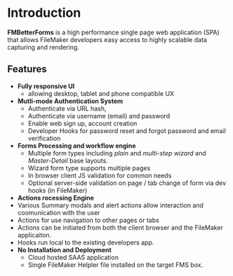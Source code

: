 # Introduction

**FMBetterForms** is a high performance single page web application \(SPA\) that allows FileMaker developers easy access to highly scalable data capturing and rendering.

## Features

* **Fully responsive UI** 
  * allowing desktop, tablet and phone compatible UX
* **Mutli-mode Authentication System** 
  * Authenticate via URL hash,
  * Authenticate via username \(email\) and password
  * Enable web sign up, account creation
  * Developer Hooks for password reset and forgot password and email verification
* **Forms Processing and workflow engine**
  * Multiple form types including _plain_ and _multi-step wizard_ and _Master-Detail_ base layouts.
  * Wizard form type supports multiple pages
  * In browser client JS validation for common needs
  * Optional server-side validation on page / tab change of form via dev hooks \(in FileMaker\)
* **Actions rocessing Engine**
* Various Summary modals and alert actions allow interaction and coomunication with the user
* Actions for use navigation to other pages or tabs
* Actions can be initiated from both the client browser and the FileMaker applicaiton.
* Hooks run local to the existing developers app.
* **No Installation and Deployment** 
  * Cloud hosted SAAS application
  * Single FileMaker Helpler file installed on the target FMS box.

